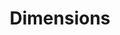 ---
layout: default
bigquery: https://console.cloud.google.com/bigquery?p=covid-19-dimensions-ai&page=table&d=data&t=publications
contributors: Digital Science, https://www.digital-science.com/
cost: Free for personal, non-commercial use.
description: Dimensions contains more than 100 million publications, ranging from
  articles published in scholarly journals, books and book chapters, to preprints
  and conference proceedings. All publications are contextualized with linked data
  sets, funding, publications, patents, clinical trials, and policy documents. You
  can also view associated categories, funders, institutions, and researcher profiles.
documentation: https://docs.dimensions.ai/bigquery/index.html
last_edit: Mon, 04 Apr 2022 19:04:00 GMT
location: https://www.dimensions.ai/products/free/
maintained_by: Digital Science, https://www.digital-science.com/
schema_fields: '[''language'', ''reference_ids'', ''pmcid'', ''acknowledgements'',
  ''acronym'', ''journal_lists'', ''family_count'', ''researcher_ids'', ''research_orgs'',
  ''cpc'', ''expiration_year'', ''expiration_date'', ''associated_grant_ids'', ''application_number'',
  ''email_address'', ''research_org_cities'', ''funder_org'', ''acronyms'', ''types'',
  ''repository_url'', ''original_assignee_countries'', ''funder_org_countries'', ''aliases'',
  ''funding_aud'', ''end_date'', ''current_assignee_orgs'', ''altmetrics'', ''organisation_details'',
  ''funding_eur'', ''date_imported_gbq'', ''mesh_headings'', ''active_years'', ''original_assignee_orgs'',
  ''publication_date'', ''open_access_categories_v2'', ''citation_string'', ''foa_number'',
  ''category_rcdc'', ''original_assignee'', ''funder_org_cities'', ''repository_id'',
  ''date'', ''funding_details'', ''resulting_publication_doi'', ''parent_id'', ''eisbn'',
  ''legal_events'', ''embargo_date'', ''funding_gbp'', ''isbn'', ''date_modified'',
  ''grant_number'', ''conditions'', ''research_org_countries'', ''id'', ''proceedings_title'',
  ''original_abstract'', ''supporting_grant_ids'', ''funding_usd'', ''associated_publication_doi'',
  ''metrics'', ''funding_nzd'', ''ipcr'', ''gender'', ''associated_publication_arxiv_id'',
  ''license'', ''created_date'', ''phase'', ''current_assignee_countries'', ''filing_date'',
  ''relationships'', ''assignee_orgs'', ''research_org_state_codes'', ''labels'',
  ''year'', ''inventor_names'', ''funding_jpy'', ''jurisdiction'', ''assignee_countries'',
  ''family_members_ids'', ''book_title'', ''links'', ''title'', ''funding_cad'', ''legal_status'',
  ''granted_year'', ''open_access_categories'', ''description'', ''end_year'', ''funder_countries'',
  ''conference'', ''registry'', ''category_uoa'', ''subtitles'', ''funding_cny'',
  ''citations_count'', ''clinical_trial_ids'', ''concepts'', ''category_for'', ''categories'',
  ''granted_date'', ''publisher'', ''priority_date'', ''issue'', ''start_year'', ''category_icrp_ct'',
  ''date_print'', ''date_inserted'', ''associated_publication_pmid'', ''category_sdg'',
  ''address'', ''doi'', ''funding_chf'', ''start_date'', ''funder_orgs'', ''funding_amount'',
  ''category_hra'', ''category_bra'', ''associated_publication_id'', ''editors'',
  ''name'', ''investigators'', ''linkout'', ''authors'', ''research_org_state_names'',
  ''category_hrcs_rac'', ''filing_status'', ''status'', ''interventions'', ''repository_name'',
  ''research_org_city_names'', ''wikipedia_url'', ''brief_title'', ''pmid'', ''funding_currency'',
  ''type'', ''pages'', ''patent_ids'', ''funder_org_state_codes'', ''book_series_title'',
  ''category_hrcs_hc'', ''cited_by_ids'', ''source_id'', ''family_id'', ''date_online'',
  ''filing_year'', ''established'', ''priority_year'', ''current_assignee'', ''original_title'',
  ''mesh_terms'', ''volume'', ''research_org_country_names'', ''publication_ids'',
  ''abstract'', ''kind'', ''citations'', ''journal'', ''category_icrp_cso'', ''date_normal'',
  ''resulting_publication_ids'', ''funder_org_acronyms'', ''external_ids'', ''arxiv_id'',
  ''publication_year'']'
shortname: dimensions
tags:
- scholarly literature
- patents
- funding
- clinical trials
- academic profiles
terms_of_use: 'Use of both the Dimensions COVID-19 dataset and full Dimensions dataset
  are subject to the Dimensions Terms of use: https://www.dimensions.ai/policies-terms-legal '
title: Dimensions
uuid: dcff88bd-fe6b-4fdb-8159-809bf9d7bc1c
---